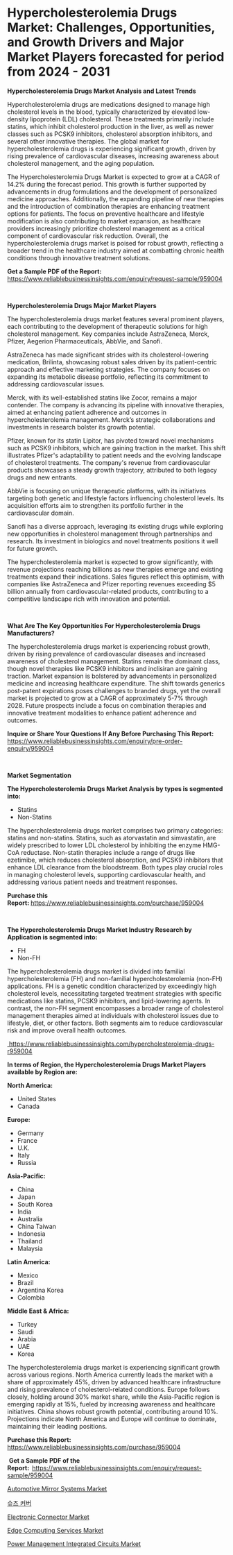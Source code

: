 <p><h1>Hypercholesterolemia Drugs Market: Challenges, Opportunities, and Growth Drivers and Major Market Players forecasted for period from 2024 - 2031</h1></p><p><strong>Hypercholesterolemia Drugs Market Analysis and Latest Trends</strong></p>
<p><p>Hypercholesterolemia drugs are medications designed to manage high cholesterol levels in the blood, typically characterized by elevated low-density lipoprotein (LDL) cholesterol. These treatments primarily include statins, which inhibit cholesterol production in the liver, as well as newer classes such as PCSK9 inhibitors, cholesterol absorption inhibitors, and several other innovative therapies. The global market for hypercholesterolemia drugs is experiencing significant growth, driven by rising prevalence of cardiovascular diseases, increasing awareness about cholesterol management, and the aging population.</p><p>The Hypercholesterolemia Drugs Market is expected to grow at a CAGR of 14.2% during the forecast period. This growth is further supported by advancements in drug formulations and the development of personalized medicine approaches. Additionally, the expanding pipeline of new therapies and the introduction of combination therapies are enhancing treatment options for patients. The focus on preventive healthcare and lifestyle modification is also contributing to market expansion, as healthcare providers increasingly prioritize cholesterol management as a critical component of cardiovascular risk reduction. Overall, the hypercholesterolemia drugs market is poised for robust growth, reflecting a broader trend in the healthcare industry aimed at combatting chronic health conditions through innovative treatment solutions.</p></p>
<p><strong>Get a Sample PDF of the Report:&nbsp;</strong> <a href="https://www.reliablebusinessinsights.com/enquiry/request-sample/959004">https://www.reliablebusinessinsights.com/enquiry/request-sample/959004</a></p>
<p>&nbsp;</p>
<p><strong>Hypercholesterolemia Drugs Major Market Players</strong></p>
<p><p>The hypercholesterolemia drugs market features several prominent players, each contributing to the development of therapeutic solutions for high cholesterol management. Key companies include AstraZeneca, Merck, Pfizer, Aegerion Pharmaceuticals, AbbVie, and Sanofi. </p><p>AstraZeneca has made significant strides with its cholesterol-lowering medication, Brilinta, showcasing robust sales driven by its patient-centric approach and effective marketing strategies. The company focuses on expanding its metabolic disease portfolio, reflecting its commitment to addressing cardiovascular issues.</p><p>Merck, with its well-established statins like Zocor, remains a major contender. The company is advancing its pipeline with innovative therapies, aimed at enhancing patient adherence and outcomes in hypercholesterolemia management. Merck’s strategic collaborations and investments in research bolster its growth potential.</p><p>Pfizer, known for its statin Lipitor, has pivoted toward novel mechanisms such as PCSK9 inhibitors, which are gaining traction in the market. This shift illustrates Pfizer's adaptability to patient needs and the evolving landscape of cholesterol treatments. The company's revenue from cardiovascular products showcases a steady growth trajectory, attributed to both legacy drugs and new entrants.</p><p>AbbVie is focusing on unique therapeutic platforms, with its initiatives targeting both genetic and lifestyle factors influencing cholesterol levels. Its acquisition efforts aim to strengthen its portfolio further in the cardiovascular domain.</p><p>Sanofi has a diverse approach, leveraging its existing drugs while exploring new opportunities in cholesterol management through partnerships and research. Its investment in biologics and novel treatments positions it well for future growth.</p><p>The hypercholesterolemia market is expected to grow significantly, with revenue projections reaching billions as new therapies emerge and existing treatments expand their indications. Sales figures reflect this optimism, with companies like AstraZeneca and Pfizer reporting revenues exceeding $5 billion annually from cardiovascular-related products, contributing to a competitive landscape rich with innovation and potential.</p></p>
<p>&nbsp;</p>
<p><strong>What Are The Key Opportunities For Hypercholesterolemia Drugs Manufacturers?</strong></p>
<p><p>The hypercholesterolemia drugs market is experiencing robust growth, driven by rising prevalence of cardiovascular diseases and increased awareness of cholesterol management. Statins remain the dominant class, though novel therapies like PCSK9 inhibitors and inclisiran are gaining traction. Market expansion is bolstered by advancements in personalized medicine and increasing healthcare expenditure. The shift towards generics post-patent expirations poses challenges to branded drugs, yet the overall market is projected to grow at a CAGR of approximately 5-7% through 2028. Future prospects include a focus on combination therapies and innovative treatment modalities to enhance patient adherence and outcomes.</p></p>
<p><strong>Inquire or Share Your Questions If Any Before Purchasing This Report:</strong> <a href="https://www.reliablebusinessinsights.com/enquiry/pre-order-enquiry/959004">https://www.reliablebusinessinsights.com/enquiry/pre-order-enquiry/959004</a></p>
<p>&nbsp;</p>
<p><strong>Market Segmentation</strong></p>
<p><strong>The Hypercholesterolemia Drugs Market Analysis by types is segmented into:</strong></p>
<p><ul><li>Statins</li><li>Non-Statins</li></ul></p>
<p><p>The hypercholesterolemia drugs market comprises two primary categories: statins and non-statins. Statins, such as atorvastatin and simvastatin, are widely prescribed to lower LDL cholesterol by inhibiting the enzyme HMG-CoA reductase. Non-statin therapies include a range of drugs like ezetimibe, which reduces cholesterol absorption, and PCSK9 inhibitors that enhance LDL clearance from the bloodstream. Both types play crucial roles in managing cholesterol levels, supporting cardiovascular health, and addressing various patient needs and treatment responses.</p></p>
<p><strong>Purchase this Report:&nbsp;</strong><a href="https://www.reliablebusinessinsights.com/purchase/959004">https://www.reliablebusinessinsights.com/purchase/959004</a></p>
<p>&nbsp;</p>
<p><strong>The Hypercholesterolemia Drugs Market Industry Research by Application is segmented into:</strong></p>
<p><ul><li>FH</li><li>Non-FH</li></ul></p>
<p><p>The hypercholesterolemia drugs market is divided into familial hypercholesterolemia (FH) and non-familial hypercholesterolemia (non-FH) applications. FH is a genetic condition characterized by exceedingly high cholesterol levels, necessitating targeted treatment strategies with specific medications like statins, PCSK9 inhibitors, and lipid-lowering agents. In contrast, the non-FH segment encompasses a broader range of cholesterol management therapies aimed at individuals with cholesterol issues due to lifestyle, diet, or other factors. Both segments aim to reduce cardiovascular risk and improve overall health outcomes.</p></p>
<p><a href="https://www.reliablebusinessinsights.com/hypercholesterolemia-drugs-r959004">&nbsp;https://www.reliablebusinessinsights.com/hypercholesterolemia-drugs-r959004</a></p>
<p><strong>In terms of Region, the Hypercholesterolemia Drugs Market Players available by Region are:</strong></p>
<p>
    <p> <strong> North America: </strong>
        <ul>
            <li>United States</li>
            <li>Canada</li>
        </ul>
        </p> 
    <p> <strong> Europe: </strong>
        <ul>
            <li>Germany</li>
            <li>France</li>
            <li>U.K.</li>
            <li>Italy</li>
            <li>Russia</li>
        </ul>
        </p> 
    <p> <strong> Asia-Pacific: </strong>
        <ul>
            <li>China</li>
            <li>Japan</li>
            <li>South Korea</li>
            <li>India</li>
            <li>Australia</li>
            <li>China Taiwan</li>
            <li>Indonesia</li>
            <li>Thailand</li>
            <li>Malaysia</li>
        </ul>
        </p> 
    <p> <strong> Latin America: </strong>
        <ul>
            <li>Mexico</li>
            <li>Brazil</li>
            <li>Argentina Korea</li>
            <li>Colombia</li>
        </ul>
        </p> 
    <p> <strong> Middle East & Africa: </strong>
        <ul>
            <li>Turkey</li>
            <li>Saudi</li>
            <li>Arabia</li>
            <li>UAE</li>
            <li>Korea</li>
        </ul>
    </p>
    </p>
<p><p>The hypercholesterolemia drugs market is experiencing significant growth across various regions. North America currently leads the market with a share of approximately 45%, driven by advanced healthcare infrastructure and rising prevalence of cholesterol-related conditions. Europe follows closely, holding around 30% market share, while the Asia-Pacific region is emerging rapidly at 15%, fueled by increasing awareness and healthcare initiatives. China shows robust growth potential, contributing around 10%. Projections indicate North America and Europe will continue to dominate, maintaining their leading positions.</p></p>
<p><strong>Purchase this Report: </strong><a href="https://www.reliablebusinessinsights.com/purchase/959004">https://www.reliablebusinessinsights.com/purchase/959004</a></p>
<p>&nbsp;<strong>Get a Sample PDF of the Report:&nbsp;&nbsp;</strong><a href="https://www.reliablebusinessinsights.com/enquiry/request-sample/959004">https://www.reliablebusinessinsights.com/enquiry/request-sample/959004</a></p>
<p><strong></strong></p>
<p><p><a href="https://medium.com/@jeancoleman732/automotive-mirror-systems-industry-analysis-report-its-market-size-share-trends-by-application-bd348e59fa4e">Automotive Mirror Systems Market</a></p><p><a href="https://medium.com/@conradkirrlin76575/%EC%8B%A0%EB%B0%9C-%EC%BB%A4%EB%B2%84-%EC%8B%9C%EC%9E%A5-%EC%A0%84%EB%A7%9D-2024%EB%85%84%EB%B6%80%ED%84%B0-2031%EB%85%84%EA%B9%8C%EC%A7%80%EC%9D%98-%EA%B8%80%EB%A1%9C%EB%B2%8C-%EC%8B%9C%EC%9E%A5-%EB%8F%99%ED%96%A5-%EB%B0%8F-%EB%B6%84%EC%84%9D-134%ED%8E%98%EC%9D%B4%EC%A7%80%EC%97%90-%EA%B1%B8%EC%B3%90-%EB%8B%A4%EB%A3%B8-68369a7e20c6">슈즈 커버</a></p><p><a href="https://www.linkedin.com/pulse/electronic-connector-market-size-share-analysis-growth-o8ldf?trackingId=FnsaBK9mRkaBK%2BQnqEGoFQ%3D%3D">Electronic Connector Market</a></p><p><a href="https://www.linkedin.com/pulse/global-edge-computing-services-industry-types-applications-75emf?trackingId=nt1CtaVrStitH87oThq8KQ%3D%3D">Edge Computing Services Market</a></p><p><a href="https://issuu.com/reportprime-2/docs/power-management-integrated-circuit_0e16dba7532581">Power Management Integrated Circuits Market</a></p></p>